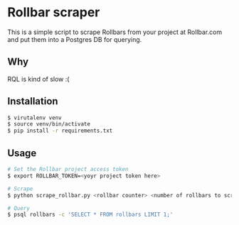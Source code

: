 # Rollbar scraper

This is a simple script to scrape Rollbars from your project at Rollbar.com
and put them into a Postgres DB for querying.

## Why
RQL is kind of slow :(

## Installation
```bash
$ virutalenv venv
$ source venv/bin/activate
$ pip install -r requirements.txt
```

## Usage
```bash
# Set the Rollbar project access token
$ export ROLLBAR_TOKEN=<yoyr project token here>

# Scrape
$ python scrape_rollbar.py <rollbar counter> <number of rollbars to scrape>

# Query
$ psql rollbars -c 'SELECT * FROM rollbars LIMIT 1;'
```
